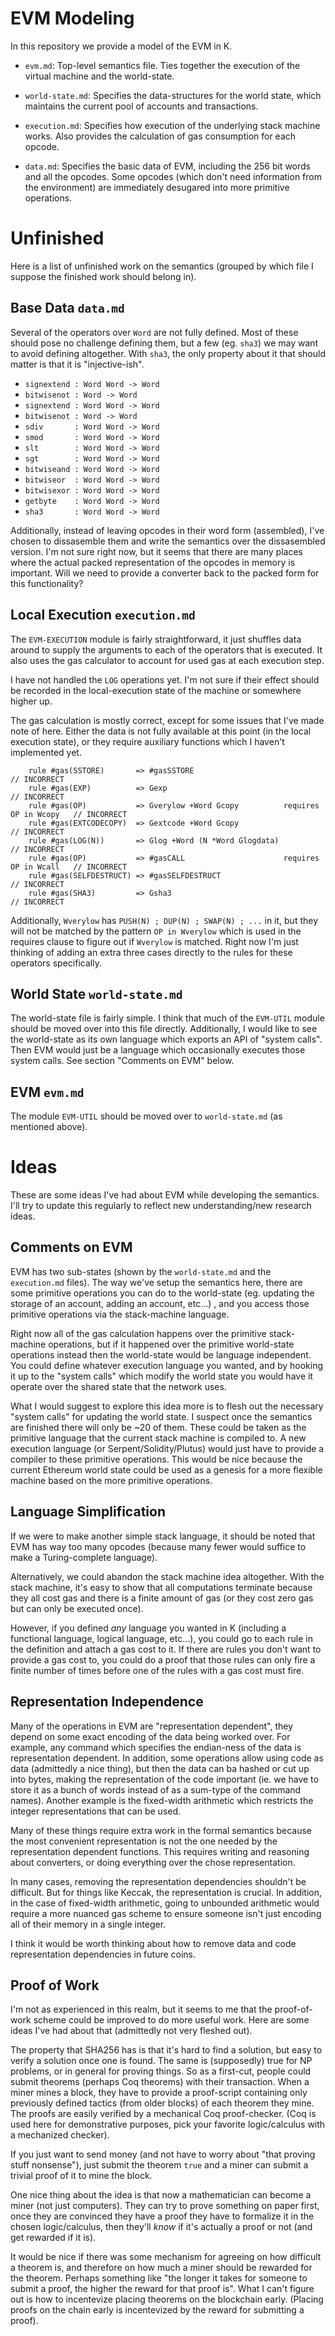EVM Modeling
============

In this repository we provide a model of the EVM in K.

-   `evm.md`: Top-level semantics file. Ties together the execution of the
    virtual machine and the world-state.

-   `world-state.md`: Specifies the data-structures for the world state, which
    maintains the current pool of accounts and transactions.

-   `execution.md`: Specifies how execution of the underlying stack
    machine works. Also provides the calculation of gas consumption for
    each opcode.

-   `data.md`: Specifies the basic data of EVM, including the 256 bit words and
    all the opcodes. Some opcodes (which don't need information from
    the environment) are immediately desugared into more primitive operations.

Unfinished
==========

Here is a list of unfinished work on the semantics (grouped by which file I
suppose the finished work should belong in).

Base Data `data.md`
-------------------

Several of the operators over `Word` are not fully defined. Most of these should
pose no challenge defining them, but a few (eg. `sha3`) we may want to avoid
defining altogether. With `sha3`, the only property about it that should matter
is that it is "injective-ish".

-   `signextend : Word Word -> Word`
-   `bitwisenot : Word -> Word`
-   `signextend : Word Word -> Word`
-   `bitwisenot : Word -> Word`
-   `sdiv       : Word Word -> Word`
-   `smod       : Word Word -> Word`
-   `slt        : Word Word -> Word`
-   `sgt        : Word Word -> Word`
-   `bitwiseand : Word Word -> Word`
-   `bitwiseor  : Word Word -> Word`
-   `bitwisexor : Word Word -> Word`
-   `getbyte    : Word Word -> Word`
-   `sha3       : Word Word -> Word`

Additionally, instead of leaving opcodes in their word form (assembled), I've
chosen to dissasemble them and write the semantics over the dissasembled
version. I'm not sure right now, but it seems that there are many places where
the actual packed representation of the opcodes in memory is important. Will we
need to provide a converter back to the packed form for this functionality?

Local Execution `execution.md`
------------------------------

The `EVM-EXECUTION` module is fairly straightforward, it just shuffles data
around to supply the arguments to each of the operators that is executed. It
also uses the gas calculator to account for used gas at each execution step.

I have not handled the `LOG` operations yet. I'm not sure if their effect should
be recorded in the local-execution state of the machine or somewhere higher up.

The gas calculation is mostly correct, except for some issues that I've made
note of here. Either the data is not fully available at this point (in the local
execution state), or they require auxiliary functions which I haven't
implemented yet.

```k
    rule #gas(SSTORE)       => #gasSSTORE                                           // INCORRECT
    rule #gas(EXP)          => Gexp                                                 // INCORRECT
    rule #gas(OP)           => Gverylow +Word Gcopy          requires OP in Wcopy   // INCORRECT
    rule #gas(EXTCODECOPY)  => Gextcode +Word Gcopy                                 // INCORRECT
    rule #gas(LOG(N))       => Glog +Word (N *Word Glogdata)                        // INCORRECT
    rule #gas(OP)           => #gasCALL                      requires OP in Wcall   // INCORRECT
    rule #gas(SELFDESTRUCT) => #gasSELFDESTRUCT                                     // INCORRECT
    rule #gas(SHA3)         => Gsha3                                                // INCORRECT
```

Additionally, `Wverylow` has `PUSH(N) ; DUP(N) ; SWAP(N) ; ...` in it, but they
will not be matched by the pattern `OP in Wverylow` which is used in the
requires clause to figure out if `Wverylow` is matched. Right now I'm just
thinking of adding an extra three cases directly to the rules for these
operators specifically.

World State `world-state.md`
----------------------------

The world-state file is fairly simple. I think that much of the `EVM-UTIL`
module should be moved over into this file directly. Additionally, I would like
to see the world-state as its own language which exports an API of "system
calls". Then EVM would just be a language which occasionally executes those
system calls. See section "Comments on EVM" below.

EVM `evm.md`
------------

The module `EVM-UTIL` should be moved over to `world-state.md` (as mentioned
above).

Ideas
=====

These are some ideas I've had about EVM while developing the semantics. I'll try
to update this regularly to reflect new understanding/new research ideas.

Comments on EVM
---------------

EVM has two sub-states (shown by the `world-state.md` and the `execution.md`
files). The way we've setup the semantics here, there are some primitive
operations you can do to the world-state (eg. updating the storage of an
account, adding an account, etc...) , and you access those primitive operations
via the stack-machine language.

Right now all of the gas calculation happens over the primitive stack-machine
operations, but if it happened over the primitive world-state operations instead
then the world-state would be language independent. You could define whatever
execution language you wanted, and by hooking it up to the "system calls" which
modify the world state you would have it operate over the shared state that the
network uses.

What I would suggest to explore this idea more is to flesh out the necessary
"system calls" for updating the world state. I suspect once the semantics are
finished there will only be ~20 of them. These could be taken as the primitive
language that the current stack machine is compiled to. A new execution language
(or Serpent/Solidity/Plutus) would just have to provide a compiler to these
primitive operations. This would be nice because the current Ethereum world
state could be used as a genesis for a more flexible machine based on the more
primitive operations.

Language Simplification
-----------------------

If we were to make another simple stack language, it should be noted that EVM
has way too many opcodes (because many fewer would suffice to make a
Turing-complete language).

Alternatively, we could abandon the stack machine idea altogether. With the
stack machine, it's easy to show that all computations terminate because they
all cost gas and there is a finite amount of gas (or they cost zero gas but can
only be executed once).

However, if you defined *any* language you wanted in K (including a functional
language, logical language, etc...), you could go to each rule in the definition
and attach a gas cost to it. If there are rules you don't want to provide a gas
cost to, you could do a proof that those rules can only fire a finite number of
times before one of the rules with a gas cost must fire.

Representation Independence
---------------------------

Many of the operations in EVM are "representation dependent", they depend on
some exact encoding of the data being worked over. For example, any command
which specifies the endian-ness of the data is representation dependent. In
addition, some operations allow using code as data (admittedly a nice thing),
but then the data can ba hashed or cut up into bytes, making the representation
of the code important (ie. we have to store it as a bunch of words instead of as
a sum-type of the command names). Another example is the fixed-width arithmetic
which restricts the integer representations that can be used.

Many of these things require extra work in the formal semantics because the most
convenient representation is not the one needed by the representation dependent
functions. This requires writing and reasoning about converters, or doing
everything over the chose representation.

In many cases, removing the representation dependencies shouldn't be difficult.
But for things like Keccak, the representation is crucial. In addition, in the
case of fixed-width arithmetic, going to unbounded arithmetic would require a
more nuanced gas scheme to ensure someone isn't just encoding all of their
memory in a single integer.

I think it would be worth thinking about how to remove data and code
representation dependencies in future coins.

Proof of Work
-------------

I'm not as experienced in this realm, but it seems to me that the proof-of-work
scheme could be improved to do more useful work. Here are some ideas I've had
about that (admittedly not very fleshed out).

The property that SHA256 has is that it's hard to find a solution, but easy to
verify a solution once one is found. The same is (supposedly) true for NP
problems, or in general for proving things. So as a first-cut, people could
submit theorems (perhaps Coq theorems) with their transaction. When a miner
mines a block, they have to provide a proof-script containing only previously
defined tactics (from older blocks) of each theorem they mine. The proofs are
easily verified by a mechanical Coq proof-checker. (Coq is used here for
demonstrative purposes, pick your favorite logic/calculus with a mechanized
checker).

If you just want to send money (and not have to worry about "that proving stuff
nonsense"), just submit the theorem `true` and a miner can submit a trivial
proof of it to mine the block.

One nice thing about the idea is that now a mathematician can become a miner
(not just computers). They can try to prove something on paper first, once they
are convinced they have a proof they have to formalize it in the chosen
logic/calculus, then they'll *know* if it's actually a proof or not (and get
rewarded if it is).

It would be nice if there was some mechanism for agreeing on how difficult a
theorem is, and therefore on how much a miner should be rewarded for the
theorem. Perhaps something like "the longer it takes for someone to submit a
proof, the higher the reward for that proof is". What I can't figure out is how
to incentevize placing theorems on the blockchain early. (Placing proofs on the
chain early is incentevized by the reward for submitting a proof).

